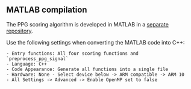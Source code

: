 ## MATLAB compilation
The PPG scoring algorithm is developed in MATLAB in a [separate repository](https://github.com/kiwijuice56/ppg-algorithm-matlab).

Use the following settings when converting the MATLAB code into C++:
```
- Entry functions: All four scoring functions and `preprocess_ppg_signal`
- Language: C++
- Code Appearance: Generate all functions into a single file
- Hardware: None - Select device below -> ARM compatible -> ARM 10
- All Settings -> Advanced -> Enable OpenMP set to false
```